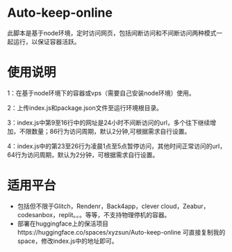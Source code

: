 # Auto-keep-online

此脚本是基于node环境，定时访问网页，包括间断访问和不间断访问两种模式一起运行，以保证容器活跃。

# 使用说明 
1：在基于node环境下的容器或vps（需要自己安装node环境）使用。

2：上传index.js和package.json文件至运行环境根目录。

3：index.js中第9至16行中的网址是24小时不间断访问的url，多个往下继续增加，不限数量；86行为访问周期，默认2分钟,可根据需求自行设置。

4：index.js中的第23至26行为凌晨1点至5点暂停访问，其他时间正常访问的url，64行为访问周期，默认为2分钟，可根据需求自行设置。

# 适用平台
* 包括但不限于Glitch，Rendenr，Back4app，clever cloud，Zeabur，codesanbox，replit。。。等等，不支持物理停机的容器。
* 部署在huggingface上的保活项目https://huggingface.co/spaces/xyzsun/Auto-keep-online 可直接复制我的space，修改index.js中的地址即可。

